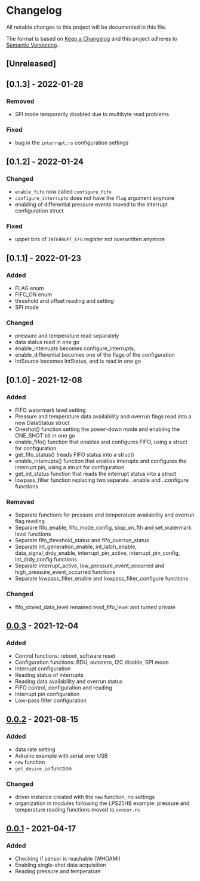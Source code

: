 # Changelog

All notable changes to this project will be documented in this file.

The format is based on [Keep a Changelog](http://keepachangelog.com/en/1.0.0/)
and this project adheres to [Semantic Versioning](http://semver.org/spec/v2.0.0.html).

## [Unreleased]

## [0.1.3] - 2022-01-28

### Removed
- SPI mode temporarily disabled due to multibyte read problems

### Fixed
- bug in the `interrupt.rs` configuration settings

## [0.1.2] - 2022-01-24

### Changed
- `enable_fifo` now called `configure_fifo`
- `configure_interrupts` does not have the `flag` argument anymore
- enabling of differential pressure events moved to the interrupt configuration struct

### Fixed
- upper bits of `INTERRUPT_CFG` register not overwritten anymore

## [0.1.1] - 2022-01-23

### Added
- FLAG enum
- FIFO_ON enum
- threshold and offset reading and setting
- SPI mode

### Changed
- pressure and temperature read separately
- data status read in one go
- enable_interrupts becomes configure_interrupts, 
- enable_differential becomes one of the flags of the configuration
- IntSource becomes IntStatus, and is read in one go

## [0.1.0] - 2021-12-08

### Added
- FIFO watermark level setting
- Pressure and temperature data availability and overrun flags read into a new DataStatus struct
- Oneshot() function setting the power-down mode and enabling the ONE_SHOT bit in one go
- enable_fifo() function that enables and configures FIFO, using a struct for configuration
- get_fifo_status() (reads FIFO status into a struct)
- enable_interrupts() function that enables interupts and configures the interrupt pin, using a struct for configuration
- get_int_status function that reads the interrupt status into a struct
- lowpass_filter function replacing two separate ..enable and ..configure functions

### Removed
- Separate functions for pressure and temperature availability and overrun flag reading
- Separare fifo_enable, fifo_mode_config, stop_on_fth and set_watermark level functions 
- Separate fifo_threshold_status and fifo_overrun_status
- Separate int_generation_enable, int_latch_enable, data_signal_drdy_enable, interrupt_pin_active, interrupt_pin_config, int_drdy_config functions
- Separate interrupt_active, low_pressure_event_occurred and high_pressure_event_occurred functions
- Separate lowpass_filter_enable and lowpass_filter_configure functions

### Changed
- fifo_stored_data_level renamed read_fifo_level and turned private


## [0.0.3] - 2021-12-04

### Added
- Control functions: reboot, software reset
- Configuration functions: BDU, autozero, I2C disable, SPI mode
- Interrupt configuration
- Reading status of interrupts
- Reading data availability and overrun status
- FIFO control, configuration and reading 
- Interrupt pin configuration
- Low-pass filter configuration

[0.0.3]: https://github.com/nebelgrau77/lps22hb-rs/releases/tag/v0.0.3

## [0.0.2] - 2021-08-15

### Added
- data rate setting
- Adruino example with serial over USB
- `new` function
- `get_device_id` function

### Changed
- driver instance created with the `new` function, no settings
- organization in modules following the LPS25HB example: pressure and temperature reading functions moved to `sensor.rs`
  

[0.0.2]: https://github.com/nebelgrau77/lps22hb-rs/releases/tag/v0.0.2

## [0.0.1] - 2021-04-17

### Added
- Checking if sensor is reachable (WHOAMI)
- Enabling single-shot data acquisition
- Reading pressure and temperature

[0.0.1]: https://github.com/nebelgrau77/lps22hb-rs/releases/tag/v0.0.1
